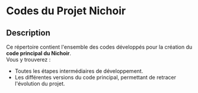 # Codes du Projet Nichoir

## Description

Ce répertoire contient l'ensemble des codes développés pour la création du **code principal du Nichoir**.  
Vous y trouverez :  
- Toutes les étapes intermédiaires de développement.  
- Les différentes versions du code principal, permettant de retracer l'évolution du projet.

